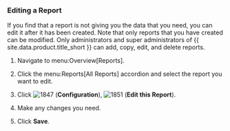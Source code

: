 ### Editing a Report

If you find that a report is not giving you the data that you need, you
can edit it after it has been created. Note that only reports that you
have created can be modified. Only administrators and super
administrators of {{ site.data.product.title_short }} can add, copy, edit, and delete
reports.

1.  Navigate to menu:Overview\[Reports\].

2.  Click the menu:Reports\[All Reports\] accordion and select the
    report you want to edit.

3.  Click ![1847](../images/1847.png) (**Configuration**),
    ![1851](../images/1851.png) (**Edit this Report**).

4.  Make any changes you need.

5.  Click **Save**.
